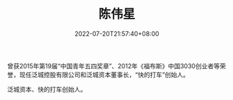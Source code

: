 ﻿---
weight: 
title: "陈伟星"
description: "曾获2015年第19届“中国青年五四奖章”、2012年《福布斯》中国3030创业者等荣誉，现任泛城控股有限公司和泛城资本董事长，“快的打车”创始人"
date: 2022-07-20T21:57:40+08:00
lastmod: 2022-07-20T16:45:40+08:00
draft: false
authors: ["MineW"]
featuredImage: "chenweixing.jpg"
link: "https://weibo.com/chenweixing"
tags: ["微博","陈伟星"]
categories: ["navigation"]
navigation: ["微博"]
lightgallery: true
toc: true
pinned: false
recommend: false
recommend1: false
---
曾获2015年第19届“中国青年五四奖章”、2012年《福布斯》中国3030创业者等荣誉，现任泛城控股有限公司和泛城资本董事长，“快的打车”创始人。

泛城资本、快的打车创始人。